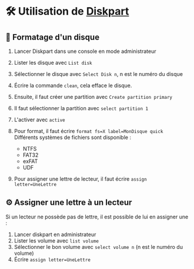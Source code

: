 # 🛠️ Utilisation de [Diskpart](https://docs.microsoft.com/fr-fr/windows-server/administration/windows-commands/diskpart)

## 💽 Formatage d'un disque

1. Lancer Diskpart dans une console en mode administrateur
2. Lister les disque avec `List disk`
3. Sélectionner le disque avec `Select Disk n`, n est le numéro du disque
4. Écrire la commande `clean`, cela efface le disque.
5. Ensuite, il faut créer une partition avec `Create partition primary`
6. Il faut sélectionner la partition avec `select partition 1`
7. L'activer avec `active`
8. Pour format, il faut écrire `format fs=X label=MonDisque quick`  
    Différents systèmes de fichiers sont disponible :
    - NTFS
    - FAT32
    - exFAT
    - UDF

9. Pour assigner une lettre de lecteur, il faut écrire `assign letter=UneLettre`

## ⚙️ Assigner une lettre à un lecteur

Si un lecteur ne possède pas de lettre, il est possible de lui en assigner une :

1. Lancer diskpart en administrateur
2. Lister les volume avec `list volume`
3. Sélectionner le bon volume avec `select volume n` (n est le numéro du volume)
4. Écrire `assign letter=UneLettre`
